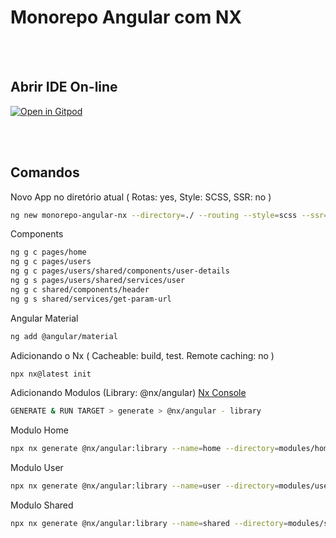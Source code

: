 # Monorepo Angular com NX

<br>
<br>

## Abrir IDE On-line

[![Open in Gitpod](https://gitpod.io/button/open-in-gitpod.svg)](https://gitpod.io/workspaces)

<br>
<br>

## Comandos

Novo App no diretório atual ( Rotas: yes, Style: SCSS, SSR: no )

```sh
ng new monorepo-angular-nx --directory=./ --routing --style=scss --ssr=false
```

Components

```sh
ng g c pages/home
ng g c pages/users
ng g c pages/users/shared/components/user-details
ng g s pages/users/shared/services/user
ng g c shared/components/header
ng g s shared/services/get-param-url
```

Angular Material

```sh
ng add @angular/material
```

Adicionando o Nx ( Cacheable: build, test. Remote caching: no )

```sh
npx nx@latest init
```

Adicionando Modulos (Library: @nx/angular) [Nx Console](https://marketplace.visualstudio.com/items?itemName=nrwl.angular-console)

```sh
GENERATE & RUN TARGET > generate > @nx/angular - library
```

Modulo Home

```sh
npx nx generate @nx/angular:library --name=home --directory=modules/home --projectNameAndRootFormat=as-provided --style=scss --no-interactive
```

Modulo User

```sh
npx nx generate @nx/angular:library --name=user --directory=modules/user --projectNameAndRootFormat=as-provided --style=scss --no-interactive
```

Modulo Shared

```sh
npx nx generate @nx/angular:library --name=shared --directory=modules/shared --projectNameAndRootFormat=as-provided --style=scss --no-interactive
```
